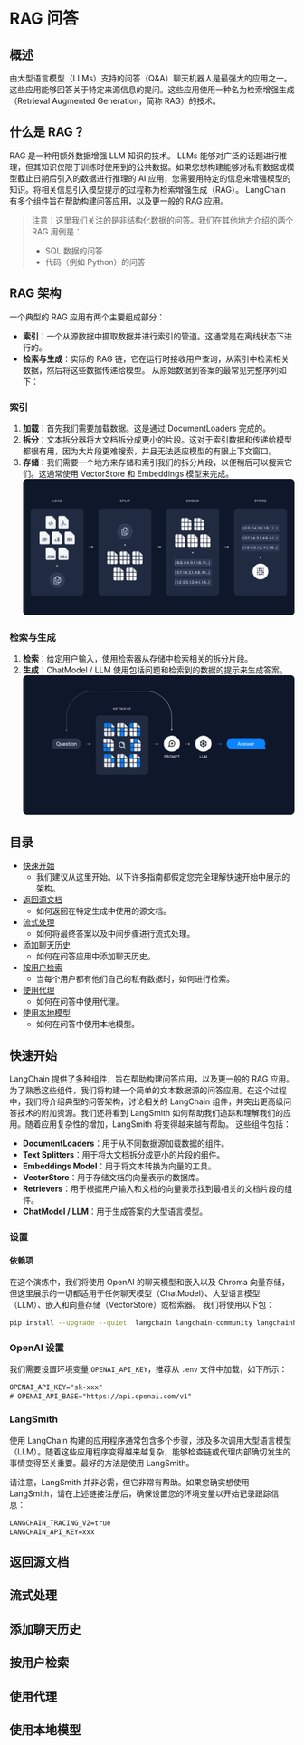 # RAG 问答
## 概述
由大型语言模型（LLMs）支持的问答（Q&A）聊天机器人是最强大的应用之一。这些应用能够回答关于特定来源信息的提问。这些应用使用一种名为检索增强生成（Retrieval Augmented Generation，简称 RAG）的技术。
## 什么是 RAG？
RAG 是一种用额外数据增强 LLM 知识的技术。
LLMs 能够对广泛的话题进行推理，但其知识仅限于训练时使用到的公共数据。如果您想构建能够对私有数据或模型截止日期后引入的数据进行推理的 AI 应用，您需要用特定的信息来增强模型的知识。将相关信息引入模型提示的过程称为检索增强生成（RAG）。
LangChain 有多个组件旨在帮助构建问答应用，以及更一般的 RAG 应用。
> 注意：这里我们关注的是非结构化数据的问答。我们在其他地方介绍的两个 RAG 用例是：
>
> - SQL 数据的问答
> - 代码（例如 Python）的问答
## RAG 架构
一个典型的 RAG 应用有两个主要组成部分：
- **索引**：一个从源数据中摄取数据并进行索引的管道。这通常是在离线状态下进行的。
- **检索与生成**：实际的 RAG 链，它在运行时接收用户查询，从索引中检索相关数据，然后将这些数据传递给模型。
从原始数据到答案的最常见完整序列如下：
### 索引
1. **加载**：首先我们需要加载数据。这是通过 DocumentLoaders 完成的。
2. **拆分**：文本拆分器将大文档拆分成更小的片段。这对于索引数据和传递给模型都很有用，因为大片段更难搜索，并且无法适应模型的有限上下文窗口。
3. **存储**：我们需要一个地方来存储和索引我们的拆分片段，以便稍后可以搜索它们。这通常使用 VectorStore 和 Embeddings 模型来完成。
![index_diagram](../static/img/rag_indexing.png)
### 检索与生成
1. **检索**：给定用户输入，使用检索器从存储中检索相关的拆分片段。
2. **生成**：ChatModel / LLM 使用包括问题和检索到的数据的提示来生成答案。
![index_diagram](../static/img/rag_retrieval_generation.png)
## 目录
- [快速开始](#快速开始)
  - 我们建议从这里开始。以下许多指南都假定您完全理解快速开始中展示的架构。
- [返回源文档](#返回源文档)
  - 如何返回在特定生成中使用的源文档。
- [流式处理](#流式处理)
  - 如何将最终答案以及中间步骤进行流式处理。
- [添加聊天历史](#添加聊天历史)
  - 如何在问答应用中添加聊天历史。
- [按用户检索](#按用户检索)
  - 当每个用户都有他们自己的私有数据时，如何进行检索。
- [使用代理](#使用代理)
  - 如何在问答中使用代理。
- [使用本地模型](#使用本地模型)
  - 如何在问答中使用本地模型。
## 快速开始
LangChain 提供了多种组件，旨在帮助构建问答应用，以及更一般的 RAG 应用。为了熟悉这些组件，我们将构建一个简单的文本数据源的问答应用。在这个过程中，我们将介绍典型的问答架构，讨论相关的 LangChain 组件，并突出更高级问答技术的附加资源。我们还将看到 LangSmith 如何帮助我们追踪和理解我们的应用。随着应用复杂性的增加，LangSmith 将变得越来越有帮助。
这些组件包括：
- **DocumentLoaders**：用于从不同数据源加载数据的组件。
- **Text Splitters**：用于将大文档拆分成更小的片段的组件。
- **Embeddings Model**：用于将文本转换为向量的工具。
- **VectorStore**：用于存储文档的向量表示的数据库。
- **Retrievers**：用于根据用户输入和文档的向量表示找到最相关的文档片段的组件。
- **ChatModel / LLM**：用于生成答案的大型语言模型。

### 设置
#### 依赖项
在这个演练中，我们将使用 OpenAI 的聊天模型和嵌入以及 Chroma 向量存储，但这里展示的一切都适用于任何聊天模型（ChatModel）、大型语言模型（LLM）、嵌入和向量存储（VectorStore）或检索器。
我们将使用以下包：
```bash
pip install --upgrade --quiet  langchain langchain-community langchainhub langchain-openai chromadb bs4 pypdf
```

### OpenAI 设置
我们需要设置环境变量 `OPENAI_API_KEY`，推荐从 `.env` 文件中加载，如下所示：
```
OPENAI_API_KEY="sk-xxx"
# OPENAI_API_BASE="https://api.openai.com/v1"
```
### LangSmith
使用 LangChain 构建的应用程序通常包含多个步骤，涉及多次调用大型语言模型（LLM）。随着这些应用程序变得越来越复杂，能够检查链或代理内部确切发生的事情变得至关重要。最好的方法是使用 LangSmith。

请注意，LangSmith 并非必需，但它非常有帮助。如果您确实想使用 LangSmith，请在上述链接注册后，确保设置您的环境变量以开始记录跟踪信息：
```
LANGCHAIN_TRACING_V2=true
LANGCHAIN_API_KEY=xxx
```

## 返回源文档
## 流式处理
## 添加聊天历史
## 按用户检索
## 使用代理
## 使用本地模型
